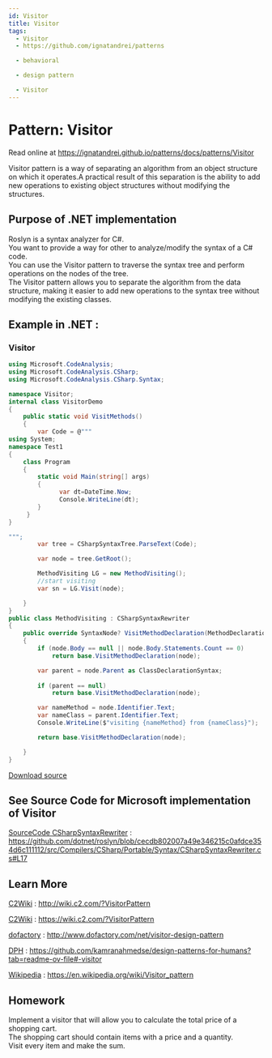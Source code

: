 ```yaml
---
id: Visitor
title: Visitor
tags:
  - Visitor
  - https://github.com/ignatandrei/patterns

  - behavioral

  - design pattern

  - Visitor
---
```


# Pattern:  Visitor

Read online at https://ignatandrei.github.io/patterns/docs/patterns/Visitor

<!-- id : 12 -->
Visitor pattern is a way of separating an algorithm from an object structure on which it operates.A practical result of this separation is the ability to add new operations to existing object structures without modifying the structures.
## Purpose of .NET implementation

Roslyn is a syntax analyzer for C#.    <br />
You want to provide a way for other  to analyze/modify the syntax of a C# code.    <br />
You can use the Visitor pattern to traverse the syntax tree and perform operations on the nodes of the tree.    <br />
The Visitor pattern allows you to separate the algorithm from the data structure, making it easier to add new operations to the syntax tree without modifying the existing classes.    <br />

## Example in .NET : 


###  Visitor
```csharp showLineNumbers title="Visitor example for Pattern Visitor"
using Microsoft.CodeAnalysis;
using Microsoft.CodeAnalysis.CSharp;
using Microsoft.CodeAnalysis.CSharp.Syntax;

namespace Visitor;
internal class VisitorDemo
{
    public static void VisitMethods()
    {
        var Code = @"""
using System;
namespace Test1
{
    class Program
    {
        static void Main(string[] args)
        {
              var dt=DateTime.Now;
			  Console.WriteLine(dt);
        }
     }
}

""";
        var tree = CSharpSyntaxTree.ParseText(Code);

        var node = tree.GetRoot();

        MethodVisiting LG = new MethodVisiting();
        //start visiting
        var sn = LG.Visit(node);

    }
}
public class MethodVisiting : CSharpSyntaxRewriter
{
    public override SyntaxNode? VisitMethodDeclaration(MethodDeclarationSyntax node)
    {
        if (node.Body == null || node.Body.Statements.Count == 0)
            return base.VisitMethodDeclaration(node);

        var parent = node.Parent as ClassDeclarationSyntax;
        
        if (parent == null)
            return base.VisitMethodDeclaration(node);

        var nameMethod = node.Identifier.Text;
        var nameClass = parent.Identifier.Text;
        Console.WriteLine($"visiting {nameMethod} from {nameClass}");

        return base.VisitMethodDeclaration(node);

    }
}
```

<!-- delete start -->
[Download source](/zipSourceCodes/visitor.zip)
<!-- delete end -->


## See Source Code for Microsoft implementation of Visitor


[SourceCode CSharpSyntaxRewriter](https://github.com/dotnet/roslyn/blob/cecdb802007a49e346215c0afdce354d6c111112/src/Compilers/CSharp/Portable/Syntax/CSharpSyntaxRewriter.cs#L17) : https://github.com/dotnet/roslyn/blob/cecdb802007a49e346215c0afdce354d6c111112/src/Compilers/CSharp/Portable/Syntax/CSharpSyntaxRewriter.cs#L17


## Learn More


[C2Wiki](http://wiki.c2.com/?VisitorPattern) : http://wiki.c2.com/?VisitorPattern   

[C2Wiki](https://wiki.c2.com/?VisitorPattern) : https://wiki.c2.com/?VisitorPattern   

[dofactory](http://www.dofactory.com/net/visitor-design-pattern) : http://www.dofactory.com/net/visitor-design-pattern   

[DPH](https://github.com/kamranahmedse/design-patterns-for-humans?tab=readme-ov-file#-visitor) : https://github.com/kamranahmedse/design-patterns-for-humans?tab=readme-ov-file#-visitor   

[Wikipedia](https://en.wikipedia.org/wiki/Visitor_pattern) : https://en.wikipedia.org/wiki/Visitor_pattern   


## Homework


Implement a visitor that will allow you to calculate the total price of a shopping cart.    <br />
The shopping cart should contain items with a price and a quantity.    <br />
Visit every item and make the sum.    <br />


